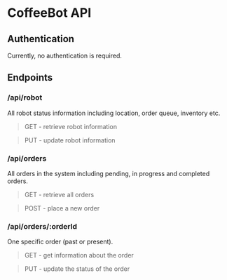 # CoffeeBot API

## Authentication
Currently, no authentication is required.

## Endpoints

### /api/robot
All robot status information including location, order queue, inventory etc.

> GET - retrieve robot information

> PUT - update robot information

### /api/orders
All orders in the system including pending, in progress and completed orders.

> GET - retrieve all orders

> POST - place a new order

### /api/orders/:orderId
One specific order (past or present).

> GET - get information about the order

> PUT - update the status of the order
